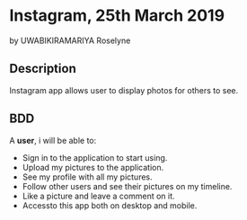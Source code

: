 # Instagram, 25th March 2019

by UWABIKIRAMARIYA Roselyne

## Description

Instagram app allows user  to display  photos for others to see.

## BDD

A **user**, i will be able to:

* Sign in to the application to start using.
* Upload my pictures to the application.
* See my profile with all my pictures.
* Follow other users and see their pictures on my timeline.
* Like a picture and leave a comment on it.
* Accessto this app  both on desktop and mobile.

